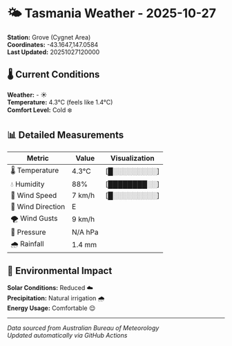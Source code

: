 # 🌤️ Tasmania Weather - 2025-10-27

**Station:** Grove (Cygnet Area)  
**Coordinates:** -43.1647,147.0584  
**Last Updated:** 20251027120000

## 🌡️ Current Conditions

**Weather:** - ☀️  
**Temperature:** 4.3°C (feels like 1.4°C)  
**Comfort Level:** Cold ❄️

## 📊 Detailed Measurements

| Metric | Value | Visualization |
|--------|-------|---------------|
| 🌡️ Temperature | 4.3°C | [█░░░░░░░░░] |
| 💧 Humidity | 88% | [████████░░] |
| 💨 Wind Speed | 7 km/h | [█░░░░░░░░░] |
| 🧭 Wind Direction | E | |
| 🌪️ Wind Gusts | 9 km/h | |
| 🔽 Pressure | N/A hPa | |
| 🌧️ Rainfall | 1.4 mm | |

## 🌱 Environmental Impact

**Solar Conditions:** Reduced ☁️  
**Precipitation:** Natural irrigation 🌧️  
**Energy Usage:** Comfortable 😌

---
*Data sourced from Australian Bureau of Meteorology*  
*Updated automatically via GitHub Actions*

